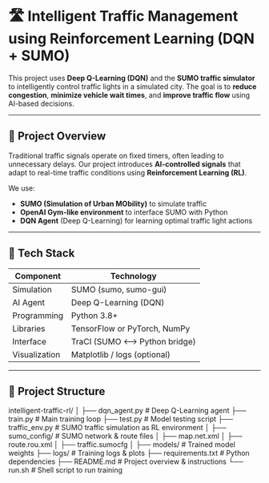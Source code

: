 # 🛣️ Intelligent Traffic Management using Reinforcement Learning (DQN + SUMO)

This project uses **Deep Q-Learning (DQN)** and the **SUMO traffic simulator** to intelligently control traffic lights in a simulated city. The goal is to **reduce congestion**, **minimize vehicle wait times**, and **improve traffic flow** using AI-based decisions.

---

## 📌 Project Overview

Traditional traffic signals operate on fixed timers, often leading to unnecessary delays. Our project introduces **AI-controlled signals** that adapt to real-time traffic conditions using **Reinforcement Learning (RL)**.

We use:
- **SUMO (Simulation of Urban MObility)** to simulate traffic
- **OpenAI Gym-like environment** to interface SUMO with Python
- **DQN Agent** (Deep Q-Learning) for learning optimal traffic light actions

---

## 🧠 Tech Stack

| Component           | Technology                     |
|--------------------|---------------------------------|
| Simulation         | SUMO (sumo, sumo-gui)           |
| AI Agent           | Deep Q-Learning (DQN)           |
| Programming        | Python 3.8+                     |
| Libraries          | TensorFlow or PyTorch, NumPy    |
| Interface          | TraCI (SUMO <--> Python bridge) |
| Visualization      | Matplotlib / logs (optional)    |

---

## 📁 Project Structure

intelligent-traffic-rl/
│
├── dqn_agent.py # Deep Q-Learning agent
├── train.py # Main training loop
├── test.py # Model testing script
├── traffic_env.py # SUMO traffic simulation as RL environment
│
├── sumo_config/ # SUMO network & route files
│ ├── map.net.xml
│ ├── route.rou.xml
│ ├── traffic.sumocfg
│
├── models/ # Trained model weights
├── logs/ # Training logs & plots
├── requirements.txt # Python dependencies
├── README.md # Project overview & instructions
└── run.sh # Shell script to run training
